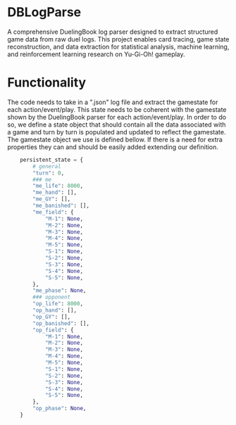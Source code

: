 # DBLogParse
A comprehensive DuelingBook log parser designed to extract structured game data from raw duel logs. This project enables card tracing, game state reconstruction, and data extraction for statistical analysis, machine learning, and reinforcement learning research on Yu-Gi-Oh! gameplay.

# Functionality
The code needs to take in a ".json" log file and extract the gamestate for each action/event/play. This state needs to be coherent with the gamestate shown by the DuelingBook parser for each action/event/play. In order to do so, we define a state object that should contain all the data associated with a game and turn by turn is populated and updated to reflect the gamestate. The gamestate object we use is defined bellow. If there is a need for extra properties they can and should be easily added extending our definition.

```python
    persistent_state = {
        # general
        "turn": 0,
        ### me
        "me_life": 8000,
        "me_hand": [],
        "me_GY": [],
        "me_banished": [],
        "me_field": {
            "M-1": None,
            "M-2": None,
            "M-3": None,
            "M-4": None,
            "M-5": None,
            "S-1": None,
            "S-2": None,
            "S-3": None,
            "S-4": None,
            "S-5": None,
        },
        "me_phase": None,
        ### opponent
        "op_life": 8000,
        "op_hand": [],
        "op_GY": [],
        "op_banished": [],
        "op_field": {
            "M-1": None,
            "M-2": None,
            "M-3": None,
            "M-4": None,
            "M-5": None,
            "S-1": None,
            "S-2": None,
            "S-3": None,
            "S-4": None,
            "S-5": None,
        },
        "op_phase": None,
    }
```


